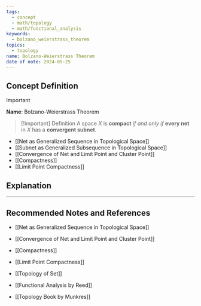 ```yaml
---
tags:
  - concept
  - math/topology
  - math/functional_analysis
keywords:
  - bolzano_weierstrass_theorem
topics:
  - topology
name: Bolzano-Weierstrass Theorem
date of note: 2024-05-25
---
```


## Concept Definition

>[!important]
>**Name**: Bolzano-Weierstrass Theorem

>[!important] Definition
>A space $X$ is **compact** *if and only if* **every net** in $X$ has a **convergent subnet**.


- [[Net as Generalized Sequence in Topological Space]]
- [[Subnet as Generalized Subsequence in Topological Space]]
- [[Convergence of Net and Limit Point and Cluster Point]]
- [[Compactness]]
- [[Limit Point Compactness]]

## Explanation








-----------
##  Recommended Notes and References

- [[Net as Generalized Sequence in Topological Space]]
- [[Convergence of Net and Limit Point and Cluster Point]]
- [[Compactness]]
- [[Limit Point Compactness]]

- [[Topology of Set]]

- [[Functional Analysis by Reed]]
- [[Topology Book by Munkres]]